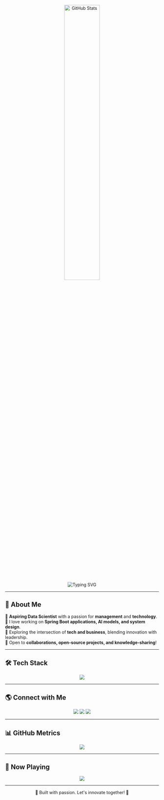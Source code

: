 

<p align="center">
    <img src="https://github-readme-stats.vercel.app/api?username=ayancodehub&show_icons=true&theme=tokyonight&hide_border=true&count_private=true" width="48%" alt="GitHub Stats" />
   
</p>

<p align="center">
    <img src="https://readme-typing-svg.herokuapp.com/?color=00ffee&center=true&vCenter=true&width=500&lines=Data+Science+Enthusiast;Aspiring+Manager;Spring+Boot+Developer;Tech+Explorer" alt="Typing SVG" />
</p>

---

## 🚀 About Me
🔹 **Aspiring Data Scientist** with a passion for **management** and **technology**.  
🔹 I love working on **Spring Boot applications, AI models, and system design**.  
🔹 Exploring the intersection of **tech and business**, blending innovation with leadership.  
🔹 Open to **collaborations, open-source projects, and knowledge-sharing**!

---

## 🛠️ Tech Stack
<p align="center">
    <img src="https://skillicons.dev/icons?i=java,spring,python,js,nodejs,mysql,postgres,docker,kubernetes,redis,rabbitmq,aws,git,github&theme=dark" />
</p>

---

## 🌎 Connect with Me
<p align="center">
    <a href="https://github.com/ayancodehub"><img src="https://img.shields.io/badge/GitHub-000?style=for-the-badge&logo=github&logoColor=white" /></a>
    <a href="mailto:ayanduttpandey@gmail.com.com"><img src="https://img.shields.io/badge/Email-00ffee?style=for-the-badge&logo=gmail&logoColor=black" /></a>
    <a href="https://www.linkedin.com/in/ayan-dutt-pandey-74611621b/"><img src="https://img.shields.io/badge/LinkedIn-0077b5?style=for-the-badge&logo=linkedin&logoColor=white" /></a>
</p>

---

## 📊 GitHub Metrics
<p align="center">
    <img src="https://github-profile-summary-cards.vercel.app/api/cards/profile-details?username=ayancodehub&theme=tokyonight" />
</p>

---

## 🎵 Now Playing
<p align="center">
    <img src="https://spotify-github-profile.vercel.app/api/view?uid=your_spotify_id&cover_image=true&theme=default&show_offline=true&background_color=0d1117&interchange=true&bar_color=00ffee&bar_color_cover=false" />
</p>

---

<p align="center">💙 Built with passion. Let's innovate together! 🚀</p>

